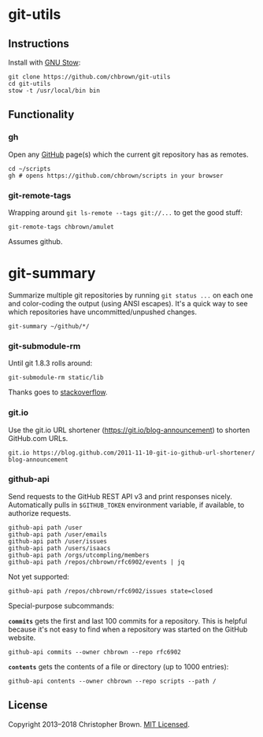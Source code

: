 # git-utils


## Instructions

Install with [GNU Stow](https://www.gnu.org/software/stow/):

    git clone https://github.com/chbrown/git-utils
    cd git-utils
    stow -t /usr/local/bin bin


## Functionality

### gh

Open any [GitHub](https://github.com/) page(s) which the current git repository has as remotes.

    cd ~/scripts
    gh # opens https://github.com/chbrown/scripts in your browser


### git-remote-tags

Wrapping around `git ls-remote --tags git://...` to get the good stuff:

    git-remote-tags chbrown/amulet

Assumes github.


# git-summary

Summarize multiple git repositories by running `git status ...` on each one and color-coding the output (using ANSI escapes).
It's a quick way to see which repositories have uncommitted/unpushed changes.

    git-summary ~/github/*/


### git-submodule-rm

Until git 1.8.3 rolls around:

    git-submodule-rm static/lib

Thanks goes to [stackoverflow](http://stackoverflow.com/questions/1260748/how-do-i-remove-a-git-submodule).


### git.io

Use the git.io URL shortener (https://git.io/blog-announcement) to shorten GitHub.com URLs.

    git.io https://blog.github.com/2011-11-10-git-io-github-url-shortener/ blog-announcement


### github-api

Send requests to the GitHub REST API v3 and print responses nicely.
Automatically pulls in `$GITHUB_TOKEN` environment variable, if available, to authorize requests.

    github-api path /user
    github-api path /user/emails
    github-api path /user/issues
    github-api path /users/isaacs
    github-api path /orgs/utcompling/members
    github-api path /repos/chbrown/rfc6902/events | jq

Not yet supported:

    github-api path /repos/chbrown/rfc6902/issues state=closed

Special-purpose subcommands:

**`commits`** gets the first and last 100 commits for a repository.
This is helpful because it's not easy to find when a repository was started on the GitHub website.

    github-api commits --owner chbrown --repo rfc6902

**`contents`** gets the contents of a file or directory (up to 1000 entries):

    github-api contents --owner chbrown --repo scripts --path /


## License

Copyright 2013–2018 Christopher Brown.
[MIT Licensed](https://chbrown.github.io/licenses/MIT/#2013-2018).
